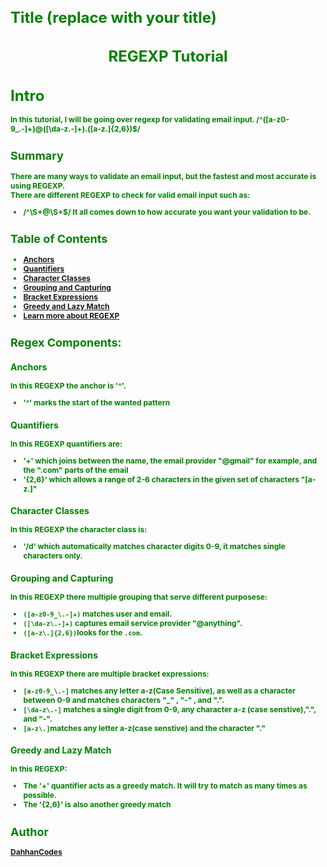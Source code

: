 <span style="color:green;font-weight:700;font-size:12px">
    

# Title (replace with your title)
<h1 align="center">REGEXP Tutorial </h1>

# Intro
In this tutorial, I will be going over regexp for validating email input.
/^([a-z0-9_\.-]+)@([\da-z\.-]+)\.([a-z\.]{2,6})$/ <br/>

## Summary

There are many ways to validate an email input, but the fastest and most accurate is using REGEXP. <br/> 
There are different REGEXP to check for valid email input such as: <br/>
- /^\S+@\S+$/
It all comes down to how accurate you want your validation to be. 

## Table of Contents

- [Anchors](#anchors)
- [Quantifiers](#quantifiers)
- [Character Classes](#character-classes)
- [Grouping and Capturing](#grouping-and-capturing)
- [Bracket Expressions](#bracket-expressions)
- [Greedy and Lazy Match](#greedy-and-lazy-match)
- [Learn more about REGEXP](https://www.w3schools.com/jsref/jsref_obj_regexp.asp)
## Regex Components:

### Anchors
In this REGEXP the anchor is '^'.
- '^' marks the start of the wanted pattern

### Quantifiers
In this REGEXP quantifiers are: <br/>
- '+' which joins between the name, the email provider "@gmail" for example, and the ".com" parts of the email <br/>
- '{2,6}' which allows a range of 2-6 characters in the given set of characters "[a-z\.]"<br/>

### Character Classes
In this REGEXP the character class is:<br/>
- '/d' which automatically matches character digits 0-9, it matches single characters only.<br/>

### Grouping and Capturing
In this REGEXP there multiple grouping that serve different purposese:
- `([a-z0-9_\.-]+)` matches user and email. 
- `([\da-z\.-]+)` captures email service provider "@anything".  
- `([a-z\.]{2,6})`looks for the `.com`.  <br/>
### Bracket Expressions
In this REGEXP there are multiple bracket expressions:
- `[a-z0-9_\.-]` matches any letter a-z(Case Sensitive), as well as a character between 0-9 and matches characters "_" , "-" , and ".".
- `[\da-z\.-]` matches a single digit from 0-9, any character a-z (case senstive),".", and "-".
- `[a-z\.]`matches any letter a-z(case senstive) and the character "."


### Greedy and Lazy Match
In this REGEXP:
- The '+' quantifier acts as a greedy match. It will try to match as many times as possible.
- The '{2,6}' is also another greedy match


## Author
[DahhanCodes](https://github.com/DahhanCodes)

</span>
